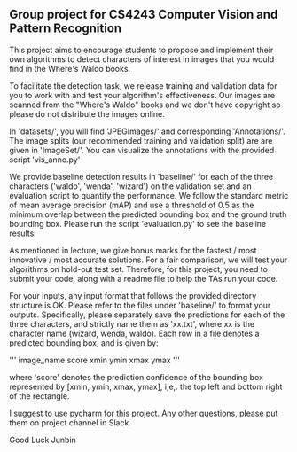 Group project for CS4243 Computer Vision and Pattern Recognition
-----------
This project aims to encourage students to propose and implement their own algorithms to detect characters of interest
in images that you would find in the Where's Waldo books.

To facilitate the detection task, we release training and validation data for you to work with and test your algorithm's effectiveness. Our images are scanned from the "Where's Waldo" books and we don't have copyright so please do not distribute the images online.  

In 'datasets/', you will find 'JPEGImages/' and corresponding 'Annotations/'.  The image splits (our recommended training and validation split) are are given in 'ImageSet/'. You can visualize the annotations with the provided script 'vis_anno.py'

We provide baseline detection results in 'baseline/' for each of the three characters ('waldo', 'wenda', 'wizard')
on the validation set and an evaluation script to quantify the performance.  We follow the standard metric of mean
average precision (mAP) and use a threshold of 0.5 as the minimum overlap between the predicted bounding box and
the ground truth bounding box.  Please run the script 'evaluation.py' to see the baseline results. 

As mentioned in lecture, we give bonus marks for the fastest / most innovative / most accurate solutions.  For a fair comparison, we will test your algorithms on hold-out test set. Therefore, for this project, you need to submit your code, along with a readme file to help the TAs run your code.

For your inputs, any input format that follows the provided directory structure is OK. Please refer to the files under 'baseline/' to format your outputs. Specifically, please separately save the predictions for each of the three characters, and strictly name them as 'xx.txt', where xx is the character name (wizard, wenda, waldo). Each row in a file denotes a predicted bounding box, and is given by:

'''
image_name score xmin ymin xmax ymax
'''

where 'score' denotes the prediction confidence of the bounding box represented by [xmin, ymin, xmax, ymax], i,e,. the top left and bottom right of the rectangle.

I suggest to use pycharm for this project. Any other questions, please put them on project channel in Slack.

Good Luck
Junbin
